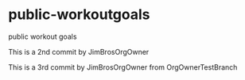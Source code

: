 # public-workoutgoals
public workout goals


This is a 2nd commit by JimBrosOrgOwner

This is a 3rd commit by JimBrosOrgOwner from OrgOwnerTestBranch
